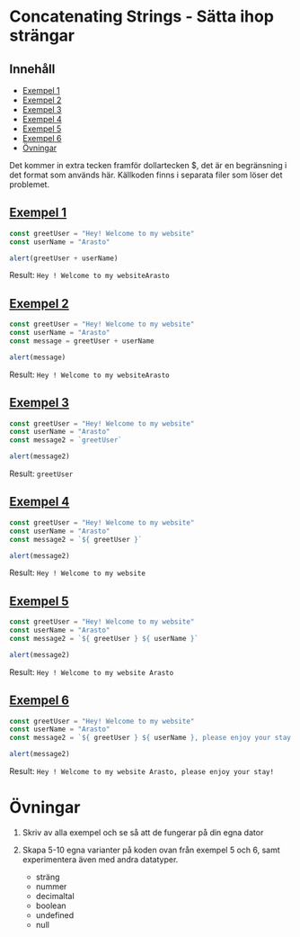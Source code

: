 # Concatenating Strings - Sätta ihop strängar

## Innehåll

- [Exempel 1](#exempel-1exempelex1js)
- [Exempel 2](#exempel-2exempelex2js)
- [Exempel 3](#exempel-3exempelex3js)
- [Exempel 4](#exempel-4exempelex4js)
- [Exempel 5](#exempel-5exempelex5js)
- [Exempel 6](#exempel-6exempelex6js)
- [Övningar](#vningar)

Det kommer in extra tecken framför dollartecken $, det är en begränsning i det format som används här. Källkoden finns i
separata filer som löser det problemet.

## [Exempel 1](exempel/ex1.js)

```javascript
const greetUser = "Hey! Welcome to my website"
const userName = "Arasto"

alert(greetUser + userName)
```

Result: `Hey ! Welcome to my websiteArasto`

## [Exempel 2](exempel/ex2.js)

```javascript
const greetUser = "Hey! Welcome to my website"
const userName = "Arasto"
const message = greetUser + userName

alert(message)
```

Result: `Hey ! Welcome to my websiteArasto`

## [Exempel 3](exempel/ex3.js)

```javascript
const greetUser = "Hey! Welcome to my website"
const userName = "Arasto"
const message2 = `greetUser`

alert(message2)
```

Result: `greetUser`

## [Exempel 4](exempel/ex4.js)

```javascript
const greetUser = "Hey! Welcome to my website"
const userName = "Arasto"
const message2 = `${ greetUser }`

alert(message2)
```

Result: `Hey ! Welcome to my website`

## [Exempel 5](exempel/ex5.js)

```javascript
const greetUser = "Hey! Welcome to my website"
const userName = "Arasto"
const message2 = `${ greetUser } ${ userName }`

alert(message2)
```

Result: `Hey ! Welcome to my website Arasto`

## [Exempel 6](exempel/ex6.js)

```javascript
const greetUser = "Hey! Welcome to my website"
const userName = "Arasto"
const message2 = `${ greetUser } ${ userName }, please enjoy your stay!`

alert(message2)
```

Result: `Hey ! Welcome to my website Arasto, please enjoy your stay!`

# Övningar

1. Skriv av alla exempel och se så att de fungerar på din egna dator
2. Skapa 5-10 egna varianter på koden ovan från exempel 5 och 6, samt experimentera även med andra datatyper.

    - sträng
    - nummer
    - decimaltal
    - boolean
    - undefined
    - null
